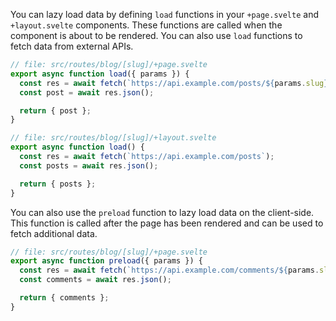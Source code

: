 <!-- Q: How do I lazy load data? -->

You can lazy load data by defining `load` functions in your `+page.svelte` and `+layout.svelte` components. These functions are called when the component is about to be rendered. You can also use `load` functions to fetch data from external APIs. 

```js
// file: src/routes/blog/[slug]/+page.svelte
export async function load({ params }) {
  const res = await fetch(`https://api.example.com/posts/${params.slug}`);
  const post = await res.json();

  return { post };
}
```

```js
// file: src/routes/blog/[slug]/+layout.svelte
export async function load() {
  const res = await fetch(`https://api.example.com/posts`);
  const posts = await res.json();

  return { posts };
}
```

You can also use the `preload` function to lazy load data on the client-side. This function is called after the page has been rendered and can be used to fetch additional data.

```js
// file: src/routes/blog/[slug]/+page.svelte
export async function preload({ params }) {
  const res = await fetch(`https://api.example.com/comments/${params.slug}`);
  const comments = await res.json();

  return { comments };
}
```